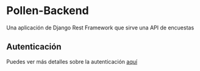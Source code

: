 # Pollen-Backend

Una aplicación de Django Rest Framework que sirve una API de encuestas

## Autenticación

Puedes ver más detalles sobre la autenticación [aquí](docs/Autenticación.md)
